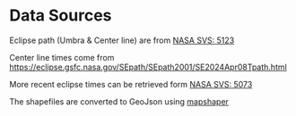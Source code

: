 # Data Sources

Eclipse path (Umbra & Center line) are from [NASA SVS: 5123](https://svs.gsfc.nasa.gov/5123)

Center line times come from https://eclipse.gsfc.nasa.gov/SEpath/SEpath2001/SE2024Apr08Tpath.html

More recent eclipse times can be retrieved form [NASA SVS: 5073](https://svs.gsfc.nasa.gov/5073)


The shapefiles are converted to GeoJson using [mapshaper](https://mapshaper.org)